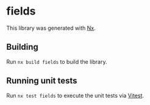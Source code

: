 # fields

This library was generated with [Nx](https://nx.dev).

## Building

Run `nx build fields` to build the library.

## Running unit tests

Run `nx test fields` to execute the unit tests via [Vitest](https://vitest.dev/).
